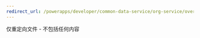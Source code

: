 ```yaml
---
redirect_url: /powerapps/developer/common-data-service/org-service/overview
---
```

仅重定向文件 - 不包括任何内容